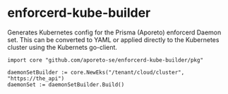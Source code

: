 # enforcerd-kube-builder
Generates Kubernetes config for the Prisma (Aporeto) enforcerd Daemon set. This can be converted to YAML or applied directly to the Kubernetes cluster using the Kubernets go-client.


```
import core "github.com/aporeto-se/enforcerd-kube-builder/pkg"

daemonSetBuilder := core.NewEks("/tenant/cloud/cluster", "https://the_api")
daemonSet := daemonSetBuilder.Build()
```
